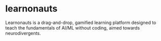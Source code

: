 # learnonauts
Learnonauts is a drag-and-drop, gamified learning platform designed to teach the fundamentals of AI/ML without coding, aimed towards neurodivergents.
